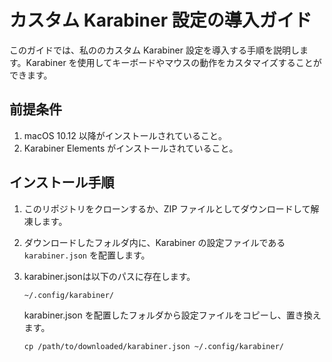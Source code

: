 # カスタム Karabiner 設定の導入ガイド

このガイドでは、私ののカスタム Karabiner 設定を導入する手順を説明します。Karabiner を使用してキーボードやマウスの動作をカスタマイズすることができます。

## 前提条件

1. macOS 10.12 以降がインストールされていること。
2. Karabiner Elements がインストールされていること。

## インストール手順

1. このリポジトリをクローンするか、ZIP ファイルとしてダウンロードして解凍します。

2. ダウンロードしたフォルダ内に、Karabiner の設定ファイルである `karabiner.json` を配置します。

3. karabiner.jsonは以下のパスに存在します。

   ```shell
   ~/.config/karabiner/
   ```

   karabiner.json を配置したフォルダから設定ファイルをコピーし、置き換えます。

   ```shell
   cp /path/to/downloaded/karabiner.json ~/.config/karabiner/
   ```
